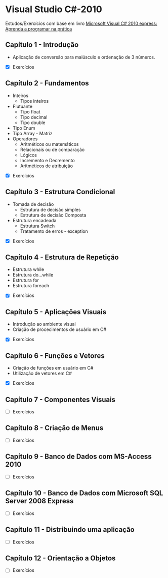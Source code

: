 # Visual Studio C#-2010
Estudos/Exercícios com base em livro [Microsoft Visual C# 2010 express: Aprenda a programar na prática](https://www.estantevirtual.com.br/livros/luis-carlos-dos-santos/microsoft-visual-c-sharp-2010-express-aprenda-a-programar-na-pratica/11014866)

## Capítulo 1 - Introdução
* Aplicação de conversão para maiúsculo e ordenação de 3 números.
- [x] Exercícios 

## Capítulo 2 - Fundamentos
* Inteiros
  * Tipos inteiros
* Flutuante
  * Tipo float
  * Tipo decimal
  * Tipo double
* Tipo Enum
* Tipo Array - Matriz
* Operadores
  * Aritméticos ou matemáticos
  * Relacionais ou de comparação
  * Lógicos
  * Incremento e Decremento
  * Aritméticos de atribuição
- [x] Exercícios 

## Capítulo 3 - Estrutura Condicional
* Tomada de decisão
  * Estrutura de decisão simples
  * Estrutura de decisão Composta
* Estrutura encadeada
  * Estrutura Switch
  * Tratamento de erros - exception  
- [x] Exercícios 

## Capítulo 4 - Estrutura de Repetição
* Estrutura while
* Estrutura do...while
* Estrutura for
* Estrutura foreach
- [x] Exercícios 

## Capítulo 5 - Aplicações Visuais
* Introdução ao ambiente visual
* Criação de procecimentos de usuário em C#
- [x] Exercícios 

## Capítulo 6 - Funções e Vetores
* Criação de funções em usuário em C#
* Utilização de vetores em C#
- [x] Exercícios 

## Capítulo 7 - Componentes Visuais
- [ ] Exercícios 

## Capítulo 8 - Criação de Menus
- [ ] Exercícios 

## Capítulo 9 - Banco de Dados com MS-Access 2010
- [ ] Exercícios 

## Capítulo 10 - Banco de Dados com Microsoft SQL Server 2008 Express
- [ ] Exercícios 

## Capítulo 11 - Distribuindo uma aplicação
- [ ] Exercícios 

## Capítulo 12 - Orientação a Objetos
- [ ] Exercícios

